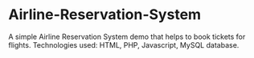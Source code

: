 # Airline-Reservation-System
A simple Airline Reservation System demo that helps to book tickets for flights.
Technologies used: HTML, PHP, Javascript, MySQL database.
